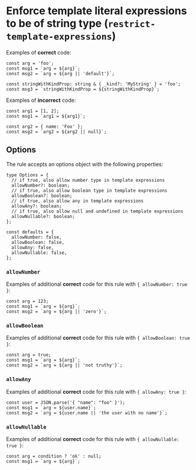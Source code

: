 Enforce template literal expressions to be of string type (`restrict-template-expressions`)
===========================================================================================

Examples of **correct** code:

    const arg = 'foo';
    const msg1 = `arg = ${arg}`;
    const msg2 = `arg = ${arg || 'default'}`;

    const stringWithKindProp: string & { _kind?: 'MyString' } = 'foo';
    const msg3 = `stringWithKindProp = ${stringWithKindProp}`;

Examples of **incorrect** code:

    const arg1 = [1, 2];
    const msg1 = `arg1 = ${arg1}`;

    const arg2 = { name: 'Foo' };
    const msg2 = `arg2 = ${arg2 || null}`;

Options
-------

The rule accepts an options object with the following properties:

    type Options = {
      // if true, also allow number type in template expressions
      allowNumber?: boolean;
      // if true, also allow boolean type in template expressions
      allowBoolean?: boolean;
      // if true, also allow any in template expressions
      allowAny?: boolean;
      // if true, also allow null and undefined in template expressions
      allowNullable?: boolean;
    };

    const defaults = {
      allowNumber: false,
      allowBoolean: false,
      allowAny: false,
      allowNullable: false,
    };

### `allowNumber`

Examples of additional **correct** code for this rule with `{ allowNumber: true }`:

    const arg = 123;
    const msg1 = `arg = ${arg}`;
    const msg2 = `arg = ${arg || 'zero'}`;

### `allowBoolean`

Examples of additional **correct** code for this rule with `{ allowBoolean: true }`:

    const arg = true;
    const msg1 = `arg = ${arg}`;
    const msg2 = `arg = ${arg || 'not truthy'}`;

### `allowAny`

Examples of additional **correct** code for this rule with `{ allowAny: true }`:

    const user = JSON.parse('{ "name": "foo" }');
    const msg1 = `arg = ${user.name}`;
    const msg2 = `arg = ${user.name || 'the user with no name'}`;

### `allowNullable`

Examples of additional **correct** code for this rule with `{ allowNullable: true }`:

    const arg = condition ? 'ok' : null;
    const msg1 = `arg = ${arg}`;
